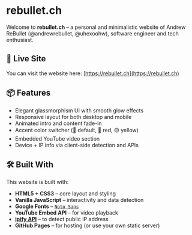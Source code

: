 # rebullet.ch

Welcome to **rebullet.ch** – a personal and minimalistic website of Andrew ReBullet (@andrewrebullet, @uhexoohw), software engineer and tech enthusiast.

## 🔗 Live Site

You can visit the website here: [https://rebullet.ch](https://rebullet.ch)

## 📦 Features

- Elegant glassmorphism UI with smooth glow effects
- Responsive layout for both desktop and mobile
- Animated intro and content fade-in
- Accent color switcher (💠 default, 🔴 red, 🟡 yellow)
- Embedded YouTube video section
- Device + IP info via client-side detection and APIs

## 🛠️ Built With

This website is built with:

- **HTML5 + CSS3** – core layout and styling
- **Vanilla JavaScript** – interactivity and data detection
- **Google Fonts** – [`Noto Sans`](https://fonts.google.com/specimen/Noto+Sans)
- **YouTube Embed API** – for video playback
- **[ipify API](https://www.ipify.org/)** – to detect public IP address
- **GitHub Pages** – for hosting (or use your own static server)
